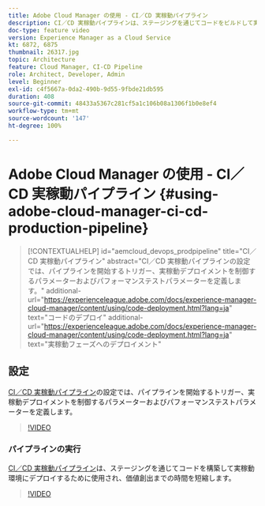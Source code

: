 ```yaml
---
title: Adobe Cloud Manager の使用 - CI／CD 実稼動パイプライン
description: CI／CD 実稼動パイプラインは、ステージングを通じてコードをビルドして実稼動環境にデプロイするために使用され、価値創出までの時間を短縮します。CI／CD 実稼動パイプラインの設定では、パイプラインを開始するトリガー、実稼動デプロイメントを制御するパラメーターおよびパフォーマンステストパラメーターを定義します。
doc-type: feature video
version: Experience Manager as a Cloud Service
kt: 6872, 6875
thumbnail: 26317.jpg
topic: Architecture
feature: Cloud Manager, CI-CD Pipeline
role: Architect, Developer, Admin
level: Beginner
exl-id: c4f5667a-0da2-490b-9d55-9fbde21db595
duration: 408
source-git-commit: 48433a5367c281cf5a1c106b08a1306f1b0e8ef4
workflow-type: tm+mt
source-wordcount: '147'
ht-degree: 100%

---
```


# Adobe Cloud Manager の使用 - CI／CD 実稼動パイプライン {#using-adobe-cloud-manager-ci-cd-production-pipeline}

>[!CONTEXTUALHELP]
>id="aemcloud_devops_prodpipeline"
>title="CI／CD 実稼動パイプライン"
>abstract="CI／CD 実稼動パイプラインの設定では、パイプラインを開始するトリガー、実稼動デプロイメントを制御するパラメーターおよびパフォーマンステストパラメーターを定義します。"
>additional-url="https://experienceleague.adobe.com/docs/experience-manager-cloud-manager/content/using/code-deployment.html?lang=ja" text="コードのデプロイ"
>additional-url="https://experienceleague.adobe.com/docs/experience-manager-cloud-manager/content/using/code-deployment.html?lang=ja" text="実稼動フェーズへのデプロイメント"

## 設定

[CI／CD 実稼動パイプライン](https://experienceleague.adobe.com/docs/experience-manager-cloud-manager/using/how-to-use/pipelines/configuring-production-pipelines.html?lang=ja)の設定では、パイプラインを開始するトリガー、実稼動デプロイメントを制御するパラメーターおよびパフォーマンステストパラメーターを定義します。

>[!VIDEO](https://video.tv.adobe.com/v/26314?quality=12&learn=on)

### パイプラインの実行

[CI／CD 実稼動パイプライン](https://experienceleague.adobe.com/docs/experience-manager-cloud-manager/content/using/code-deployment.html?lang=ja)は、ステージングを通じてコードを構築して実稼動環境にデプロイするために使用され、価値創出までの時間を短縮します。

>[!VIDEO](https://video.tv.adobe.com/v/26317?quality=12&learn=on)
